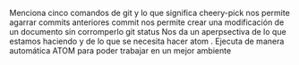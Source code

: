 Menciona cinco comandos de git y lo que significa
cheery-pick nos permite agarrar commits anteriores
commit nos permite crear una modificación de un documento sin corromperlo
git status Nos da un aperpsectiva de lo que estamos haciendo y de lo que se necesita hacer
atom . Ejecuta de manera automática ATOM para poder trabajar en un mejor ambiente
